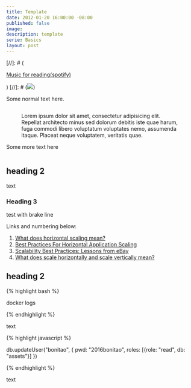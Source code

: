 ```yaml
---
title: Template
date: 2012-01-20 16:00:00 -08:00
published: false
image: 
description: template
serie: Basics
layout: post
---
```


[//]: # (<p class="music-read"><a href="spotify:track:4DAZ8UYNpWVIV46aLkN2Qp">Music for reading(spotify)</a></p>)
[//]: # (<img src="http://cdn1.tnwcdn.com/wp-content/blogs.dir/1/files/2016/02/raw.gif">)


Some normal text here.

<figure class="foto-legenda">
    <img src="{{ "/assets/img/sharding-gerenciamento-usuarios/ajudando-carregar.jpg"}}" alt="">
    <figcaption> <p>Lorem ipsum dolor sit amet, consectetur adipisicing elit. Repellat architecto minus sed dolorum debitis iste quae harum, fuga commodi libero voluptatum voluptates nemo, assumenda itaque. Placeat neque voluptatem, veritatis quae.</p>
    </figcaption>
</figure>

Some more text here

<img src="https://octodex.github.com/images/codercat.jpg" alt="">

## heading 2

text

### Heading 3

test with brake line<br>

Links and numbering below:

1. <a href="http://dba.stackexchange.com/questions/4508/what-does-horizontal-scaling-mean" target="_blank">What does horizontal scaling mean?</a>
2. <a href="https://blog.openshift.com/best-practices-for-horizontal-application-scaling/" target="_blank">Best Practices For Horizontal Application Scaling</a>
3. <a href="http://www.infoq.com/articles/ebay-scalability-best-practices" target="_blank">Scalability Best Practices: Lessons from eBay</a>
4. <a href="http://stackoverflow.com/questions/5401992/what-does-scale-horizontally-and-scale-vertically-mean" target="_blank">What does scale horizontally and scale vertically mean?</a>

## heading 2


{% highlight bash %}

docker logs

{% endhighlight %}

text

{% highlight javascript %}

db.updateUser("bonitao",
{
    pwd: "2016bonitao",
    roles: [{role: "read", db: "assets"}]
})

{% endhighlight %}

text
